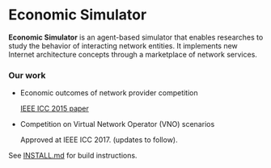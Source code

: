 # Economic Simulator

**Economic Simulator** is an agent-based simulator that enables researches to study the behavior of interacting network entities. It implements new Internet architecture concepts through a marketplace of network services.

### Our work
* Economic outcomes of network provider competition

  [IEEE ICC 2015 paper](http://ieeexplore.ieee.org/document/7249161/)

* Competition on Virtual Network Operator (VNO) scenarios

  Approved at IEEE ICC 2017. (updates to follow).


See [INSTALL.md](INSTALL.md) for build instructions.

